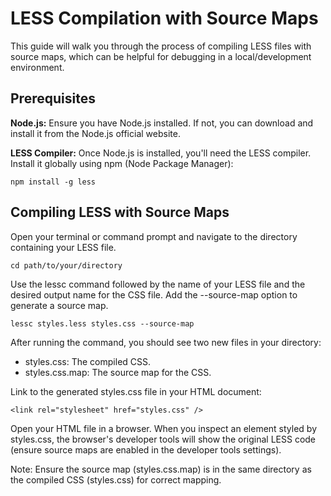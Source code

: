 # LESS Compilation with Source Maps

This guide will walk you through the process of compiling LESS files with source maps, which can be helpful for debugging in a local/development environment.

## Prerequisites

**Node.js:** Ensure you have Node.js installed. If not, you can download and install it from the Node.js official website.

**LESS Compiler:** Once Node.js is installed, you'll need the LESS compiler. Install it globally using npm (Node Package Manager):

 ```
npm install -g less
 ```
## Compiling LESS with Source Maps

Open your terminal or command prompt and navigate to the directory containing your LESS file.

 ```
cd path/to/your/directory
 ```

Use the lessc command followed by the name of your LESS file and the desired output name for the CSS file. Add the --source-map option to generate a source map.

 ```
lessc styles.less styles.css --source-map
 ```

After running the command, you should see two new files in your directory:

- styles.css: The compiled CSS.
- styles.css.map: The source map for the CSS.

Link to the generated styles.css file in your HTML document:

 ```
<link rel="stylesheet" href="styles.css" />
 ```

Open your HTML file in a browser. When you inspect an element styled by styles.css, the browser's developer tools will show the original LESS code (ensure source maps are enabled in the developer tools settings).

Note:
Ensure the source map (styles.css.map) is in the same directory as the compiled CSS (styles.css) for correct mapping.
